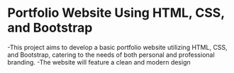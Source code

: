 # Portfolio Website Using HTML, CSS, and Bootstrap
-This project aims to develop a basic portfolio website utilizing HTML, CSS, and Bootstrap, catering to the needs of both personal and professional branding.
-The website will feature a clean and modern design
